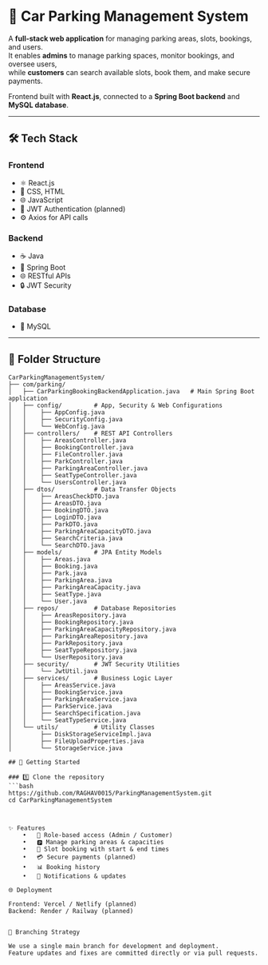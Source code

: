 # 🚗 Car Parking Management System

A **full-stack web application** for managing parking areas, slots, bookings, and users.  
It enables **admins** to manage parking spaces, monitor bookings, and oversee users,  
while **customers** can search available slots, book them, and make secure payments.

Frontend built with **React.js**, connected to a **Spring Boot backend** and **MySQL database**.

---

## 🛠 Tech Stack

### **Frontend**
- ⚛️ React.js
- 🎨 CSS, HTML
- 🌐 JavaScript
- 🔐 JWT Authentication (planned)
- ⚙️ Axios for API calls

### **Backend**
- ☕ Java
- 🌱 Spring Boot
- 🌐 RESTful APIs
- 🔒 JWT Security

### **Database**
- 🐬 MySQL

---


## 📁 Folder Structure
```plaintext
CarParkingManagementSystem/
├── com/parking/
│   ├── CarParkingBookingBackendApplication.java   # Main Spring Boot application
│   ├── config/         # App, Security & Web Configurations
│   │    ├── AppConfig.java
│   │    ├── SecurityConfig.java
│   │    └── WebConfig.java
│   ├── controllers/    # REST API Controllers
│   │    ├── AreasController.java
│   │    ├── BookingController.java
│   │    ├── FileController.java
│   │    ├── ParkController.java
│   │    ├── ParkingAreaController.java
│   │    ├── SeatTypeController.java
│   │    └── UsersController.java
│   ├── dtos/           # Data Transfer Objects
│   │    ├── AreasCheckDTO.java
│   │    ├── AreasDTO.java
│   │    ├── BookingDTO.java
│   │    ├── LoginDTO.java
│   │    ├── ParkDTO.java
│   │    ├── ParkingAreaCapacityDTO.java
│   │    ├── SearchCriteria.java
│   │    └── SearchDTO.java
│   ├── models/         # JPA Entity Models
│   │    ├── Areas.java
│   │    ├── Booking.java
│   │    ├── Park.java
│   │    ├── ParkingArea.java
│   │    ├── ParkingAreaCapacity.java
│   │    ├── SeatType.java
│   │    └── User.java
│   ├── repos/          # Database Repositories
│   │    ├── AreasRepository.java
│   │    ├── BookingRepository.java
│   │    ├── ParkingAreaCapacityRepository.java
│   │    ├── ParkingAreaRepository.java
│   │    ├── ParkRepository.java
│   │    ├── SeatTypeRepository.java
│   │    └── UserRepository.java
│   ├── security/       # JWT Security Utilities
│   │    └── JwtUtil.java
│   ├── services/       # Business Logic Layer
│   │    ├── AreasService.java
│   │    ├── BookingService.java
│   │    ├── ParkingAreaService.java
│   │    ├── ParkService.java
│   │    ├── SearchSpecification.java
│   │    └── SeatTypeService.java
│   └── utils/          # Utility Classes
│        ├── DiskStorageServiceImpl.java
│        ├── FileUploadProperties.java
│        └── StorageService.java

## 🚀 Getting Started

### 1️⃣ Clone the repository
```bash
https://github.com/RAGHAV0015/ParkingManagementSystem.git
cd CarParkingManagementSystem



✨ Features
	•	🔐 Role-based access (Admin / Customer)
	•	🅿️ Manage parking areas & capacities
	•	📆 Slot booking with start & end times
	•	💳 Secure payments (planned)
	•	📊 Booking history
	•	📢 Notifications & updates

🌐 Deployment

Frontend: Vercel / Netlify (planned)
Backend: Render / Railway (planned)


📌 Branching Strategy

We use a single main branch for development and deployment.
Feature updates and fixes are committed directly or via pull requests.




